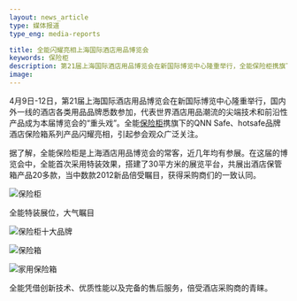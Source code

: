 ```yaml
---
layout: news_article
type: 媒体报道
type_eng: media-reports

title: 全能闪耀亮相上海国际酒店用品博览会
keywords: 保险柜
description: 第21届上海国际酒店用品博览会在新国际博览中心隆重举行，全能保险柜携旗下的QNN Safe、hotsafe品牌酒店保险箱系列产品闪耀亮相。
image: 
---
```

4月9日-12日，第21届上海国际酒店用品博览会在新国际博览中心隆重举行，国内外一线的酒店各类用品品牌悉数参加，代表世界酒店用品潮流的尖端技术和前沿性产品成为本届博览会的“重头戏”。全能[保险柜](http://www.qnnsafe.com/)携旗下的QNN Safe、hotsafe品牌酒店保险箱系列产品闪耀亮相，引起参会观众广泛关注。

据了解，全能保险柜是上海酒店用品博览会的常客，近几年均有参展。在这届的博览会中，全能首次采用特装效果，搭建了30平方米的展览平台，共展出酒店保管箱产品20多款，当中数款2012新品倍受瞩目，获得采购商们的一致认同。

![保险柜](http://www.qnnsafe.com/image-news/id033801.jpg)

全能特装展位，大气瞩目

![保险柜十大品牌](http://www.qnnsafe.com/image-news/id033802.jpg)

![保险箱](http://www.qnnsafe.com/image-news/id033803.jpg)

![家用保险箱](http://www.qnnsafe.com/image-news/id033804.jpg)

全能凭借创新技术、优质性能以及完备的售后服务，倍受酒店采购商的青睐。
